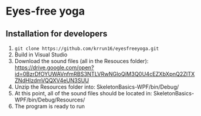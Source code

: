 # Eyes-free yoga

## Installation for developers

1. `git clone https://github.com/krrun16/eyesfreeyoga.git`
2. Build in Visual Studio
3. Download the sound files (all in the Resouces folder): https://drive.google.com/open?id=0BzrDfOYUWAVnfmRBS3NTLVRwNGloQjM3Q0U4cEZXbXpnQ2ZlTXZNdHIzdmVQQXV4eUN3SUU
4. Unzip the Resources folder into: SkeletonBasics-WPF/bin/Debug/
5. At this point, all of the sound files should be located in: SkeletonBasics-WPF/bin/Debug/Resources/
6. The program is ready to run
